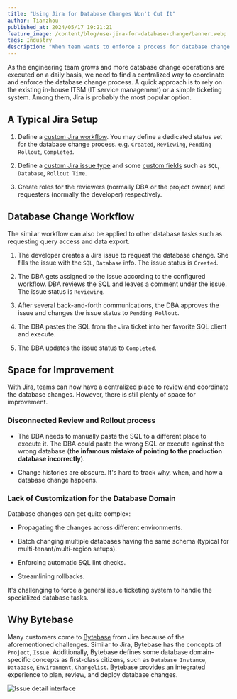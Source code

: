 ```yaml
---
title: "Using Jira for Database Changes Won't Cut It"
author: Tianzhou
published_at: 2024/05/17 19:21:21
feature_image: /content/blog/use-jira-for-database-change/banner.webp
tags: Industry
description: "When team wants to enforce a process for database change management. A quick approach is to reuse their existing ITSM system such as Jira. Let's review how a typical Jira workflow looks like and its inherent limitations."
---
```


As the engineering team grows and more database change operations are executed on a daily basis, we need to find a centralized way to coordinate and enforce the database change process. A quick approach is to rely on the existing in-house ITSM (IT service management) or a simple ticketing system. Among them, Jira is probably the most popular option.

## A Typical Jira Setup

1. Define a [custom Jira workflow](https://www.atlassian.com/software/jira/guides/workflows/overview#what-is-a-jira-workflow).
   You may define a dedicated status set for the database change process. e.g. `Created`, `Reviewing`, `Pending Rollout`, `Completed`.

1. Define a [custom Jira issue type](https://support.atlassian.com/jira-cloud-administration/docs/add-edit-and-delete-an-issue-type/)
   and some [custom fields](https://support.atlassian.com/jira-cloud-administration/docs/configure-issue-custom-fields/) such as `SQL`, `Database`, `Rollout Time`.

1. Create roles for the reviewers (normally DBA or the project owner) and requesters (normally the developer) respectively.

## Database Change Workflow

<HintBlock type="info">

The similar workflow can also be applied to other database tasks such as requesting query access and data export.

</HintBlock>

1. The developer creates a Jira issue to request the database change. She fills the issue with the `SQL`, `Database` info. The issue status is `Created`.

1. The DBA gets assigned to the issue according to the configured workflow. DBA reviews the SQL and leaves a comment under the issue. The issue status is `Reviewing`.

1. After several back-and-forth communications, the DBA approves the issue and changes the issue status to `Pending Rollout`.

1. The DBA pastes the SQL from the Jira ticket into her favorite SQL client and execute.

1. The DBA updates the issue status to `Completed`.

## Space for Improvement

With Jira, teams can now have a centralized place to review and coordinate the database changes. However, there is still plenty of space for improvement.

### Disconnected Review and Rollout process

- The DBA needs to manually paste the SQL to a different place to execute it. The DBA could paste the wrong SQL or execute against the wrong
  database (**the infamous mistake of pointing to the production database incorrectly**).

- Change histories are obscure. It's hard to track why, when, and how a database change happens.

### Lack of Customization for the Database Domain

Database changes can get quite complex:

- Propagating the changes across different environments.

- Batch changing multiple databases having the same schema (typical for multi-tenant/multi-region setups).

- Enforcing automatic SQL lint checks.

- Streamlining rollbacks.

It's challenging to force a general issue ticketing system to handle the specialized database tasks.

## Why Bytebase

Many customers come to [Bytebase](/) from Jira because of the aforementioned challenges. Similar to Jira,
Bytebase has the concepts of `Project`, `Issue`. Additionally, Bytebase defines some database domain-specific concepts as first-class citizens, such as `Database Instance`, `Database`, `Environment`, `Changelist`. Bytebase provides an integrated
experience to plan, review, and deploy database changes.

![Issue detail interface](/content/blog/use-jira-for-database-change/issue-detail.webp)
